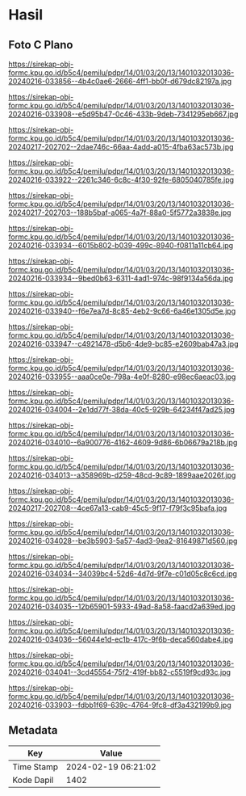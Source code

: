 # Hasil

## Foto C Plano

https://sirekap-obj-formc.kpu.go.id/b5c4/pemilu/pdpr/14/01/03/20/13/1401032013036-20240216-033856--4b4c0ae6-2666-4ff1-bb0f-d679dc82197a.jpg

https://sirekap-obj-formc.kpu.go.id/b5c4/pemilu/pdpr/14/01/03/20/13/1401032013036-20240216-033908--e5d95b47-0c46-433b-9deb-7341295eb667.jpg

https://sirekap-obj-formc.kpu.go.id/b5c4/pemilu/pdpr/14/01/03/20/13/1401032013036-20240217-202702--2dae746c-66aa-4add-a015-4fba63ac573b.jpg

https://sirekap-obj-formc.kpu.go.id/b5c4/pemilu/pdpr/14/01/03/20/13/1401032013036-20240216-033922--2261c346-6c8c-4f30-92fe-6805040785fe.jpg

https://sirekap-obj-formc.kpu.go.id/b5c4/pemilu/pdpr/14/01/03/20/13/1401032013036-20240217-202703--188b5baf-a065-4a7f-88a0-5f5772a3838e.jpg

https://sirekap-obj-formc.kpu.go.id/b5c4/pemilu/pdpr/14/01/03/20/13/1401032013036-20240216-033934--6015b802-b039-499c-8940-f0811a11cb64.jpg

https://sirekap-obj-formc.kpu.go.id/b5c4/pemilu/pdpr/14/01/03/20/13/1401032013036-20240216-033934--9bed0b63-6311-4ad1-974c-98f9134a56da.jpg

https://sirekap-obj-formc.kpu.go.id/b5c4/pemilu/pdpr/14/01/03/20/13/1401032013036-20240216-033940--f6e7ea7d-8c85-4eb2-9c66-6a46e1305d5e.jpg

https://sirekap-obj-formc.kpu.go.id/b5c4/pemilu/pdpr/14/01/03/20/13/1401032013036-20240216-033947--c4921478-d5b6-4de9-bc85-e2609bab47a3.jpg

https://sirekap-obj-formc.kpu.go.id/b5c4/pemilu/pdpr/14/01/03/20/13/1401032013036-20240216-033955--aaa0ce0e-798a-4e0f-8280-e98ec6aeac03.jpg

https://sirekap-obj-formc.kpu.go.id/b5c4/pemilu/pdpr/14/01/03/20/13/1401032013036-20240216-034004--2e1dd77f-38da-40c5-929b-64234f47ad25.jpg

https://sirekap-obj-formc.kpu.go.id/b5c4/pemilu/pdpr/14/01/03/20/13/1401032013036-20240216-034010--6a900776-4162-4609-9d86-6b06679a218b.jpg

https://sirekap-obj-formc.kpu.go.id/b5c4/pemilu/pdpr/14/01/03/20/13/1401032013036-20240216-034013--a358969b-d259-48cd-9c89-1899aae2026f.jpg

https://sirekap-obj-formc.kpu.go.id/b5c4/pemilu/pdpr/14/01/03/20/13/1401032013036-20240217-202708--4ce67a13-cab9-45c5-9f17-f79f3c95bafa.jpg

https://sirekap-obj-formc.kpu.go.id/b5c4/pemilu/pdpr/14/01/03/20/13/1401032013036-20240216-034028--be3b5903-5a57-4ad3-9ea2-81649871d560.jpg

https://sirekap-obj-formc.kpu.go.id/b5c4/pemilu/pdpr/14/01/03/20/13/1401032013036-20240216-034034--34039bc4-52d6-4d7d-9f7e-c01d05c8c6cd.jpg

https://sirekap-obj-formc.kpu.go.id/b5c4/pemilu/pdpr/14/01/03/20/13/1401032013036-20240216-034035--12b65901-5933-49ad-8a58-faacd2a639ed.jpg

https://sirekap-obj-formc.kpu.go.id/b5c4/pemilu/pdpr/14/01/03/20/13/1401032013036-20240216-034036--56044e1d-ec1b-417c-9f6b-deca560dabe4.jpg

https://sirekap-obj-formc.kpu.go.id/b5c4/pemilu/pdpr/14/01/03/20/13/1401032013036-20240216-034041--3cd45554-75f2-419f-bb82-c5519f9cd93c.jpg

https://sirekap-obj-formc.kpu.go.id/b5c4/pemilu/pdpr/14/01/03/20/13/1401032013036-20240216-033903--fdbb1f69-639c-4764-9fc8-df3a432199b9.jpg


## Metadata

| Key        | Value               |
| ---------- | ------------------- |
| Time Stamp | 2024-02-19 06:21:02 |
| Kode Dapil | 1402                |



